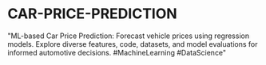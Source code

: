 # CAR-PRICE-PREDICTION
"ML-based Car Price Prediction: Forecast vehicle prices using regression models. Explore diverse features, code, datasets, and model evaluations for informed automotive decisions. #MachineLearning #DataScience"
